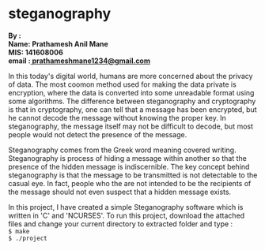 # steganography
<b>By :
<br>Name: Prathamesh Anil Mane
<br>MIS: 141608006
<br>email :<a href = "mailto: prathameshmane1234@gmail.com?Subject=Github%20Steganography%20Project"> prathameshmane1234@gmail.com</a>
</b>
<p>In this today's digital world, humans are more concerned about the privacy of data. The most coomon method used for making the data private is encryption, where the data is converted into some unreadable format using some algorithms. The difference between steganography and cryptography is that in cryptography, one can tell that a message has been encrypted, but he cannot decode the message without knowing the proper key. In steganography, the message itself may not be difficult to decode, but most people would not detect the presence of the message.
<p>Steganography comes from the Greek word meaning covered writing. Steganography is process of hiding a message within another so that the presence of the hidden message is indiscernible. The key concept behind steganography is that the message to be transmitted is not detectable to the casual eye. In fact, people who the are not intended to be the recipients of the message should not even suspect that a hidden message exists.
<p>In this project, I have created a simple Steganography software which is written in 'C' and 'NCURSES'. To run this project, download the attached files and change your current directory to extracted folder and type :
<br><code>$ make </code>
<br><code>$ ./project </code>
